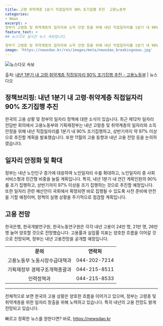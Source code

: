 ```yaml
---
title: 고령 취약계층 1분기 직접일자리 90% 조기집행 추진  고용노동부
categories:
- News
excerpt: >
정부가 고령층 및 취약계층의 일자리와 소득 안정 등을 위해 내년 직접일자리를 1분기 내 90% 조기집행하고,…
feature_text: >
## 뉴스다오 실시간 뉴스 속보입니다.

정부가 고령층 및 취약계층의 일자리와 소득 안정 등을 위해 내년 직접일자리를 1분기 내 90% 조기집행하고,…
image: 'https://newsdao.kr/res/images/meta/newsdao_breakingnews.jpg'
---
```


![뉴스다오 속보](https://newsdao.kr/res/images/meta/newsdao_breakingnews.jpg)

<p>출처: <a href="https://newsdao.kr/2794" rel="dofollow">내년 1분기 내 고령·취약계층 직접일자리 90% 조기집행 추진 - 고용노동부</a> | 뉴스다오</p>

<h2>정책브리핑: 내년 1분기 내 고령·취약계층 직접일자리 90% 조기집행 추진</h2>
<p data-ke-size="size16">한국의 고용 상황 및 정부의 일자리 정책에 대한 소식이 있습니다. 최근 제12차 일자리 전담반 회의에서 고용노동부와 기획재정부는 내년 고령층 및 취약계층의 일자리와 소득 안정을 위해 내년 직접일자리를 1분기 내 90% 조기집행하고, 상반기까지 약 97% 이상으로 추진할 계획을 발표했습니다. 또한 11월의 고용 동향과 내년 고용 전망 등을 논의하였습니다.</p>

<h2 data-ke-size="size26">일자리 안정화 및 확대</h2>
<p data-ke-size="size16">정부는 내년 노인인구 증가에 대응하여 노인일자리 수를 확대하고, 노인일자리 중 사회서비스형과 민간형 비중을 늘릴 계획입니다. 특히, 내년 1분기 내 연간 계획인원의 90%를 조기 집행하고, 상반기까지 97% 이상을 조기 집행하는 것으로 추진할 예정입니다. 또한 일자리 관련 예산안이 국회에서 확정되면 바로 집행될 수 있도록 사전 준비에 만전을 기할 예정이며, 정책의 실행 상황을 주기적으로 점검할 계획입니다.</p>

<h2 data-ke-size="size26">고용 전망</h2>
<p data-ke-size="size16">한국은행, 한국개발연구원, 한국노동연구원은 각각 내년 고용이 24만 명, 21만 명, 26만 명 늘어 양호할 것으로 전망했습니다. 고용률과 실업률 지표는 양호한 흐름을 이어갈 것으로 전망되며, 정부는 내년 고용전망을 공개할 예정입니다.</p>

<table>
	<tr>
		<td style="text-align: center; height: 17px;"><b>문의</b></td>
		<td style="text-align: center; height: 17px;"><b>연락처</b></td>
	</tr>
	<tr>
		<td style="text-align: center; height: 17px;">고용노동부 노동시장수급대책과</td>
		<td style="text-align: center; height: 17px;">044-202-7214</td>
	</tr>
	<tr>
		<td style="text-align: center; height: 17px;">기획재정부 경제구조개혁총괄과</td>
		<td style="text-align: center; height: 17px;">044-215-8511</td>
	</tr>
	<tr>
		<td style="text-align: center; height: 17px;">인력정책과</td>
		<td style="text-align: center; height: 17px;">044-215-8533</td>
	</tr>
</table>

<hr>

<p data-ke-size="size16">전체적으로 보면 한국의 고용 상황은 양호한 흐름을 이어가고 있으며, 정부는 고령층 및 취약계층을 위한 일자리 창출을 위해 노력하고 있습니다. 특히 내년의 고용 전망도 밝게 전망되고 있습니다.</p> 

빠르고 정확한 뉴스를 원한다면? 바로, <a href="https://newsdao.kr" rel="dofollow">https://newsdao.kr</a>


    
